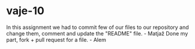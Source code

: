 # vaje-10

In this assignment we had to commit few of our files to our repository and change them, comment and update the "README" file. - Matjaž
Done my part, fork + pull request for a file. - Alem
